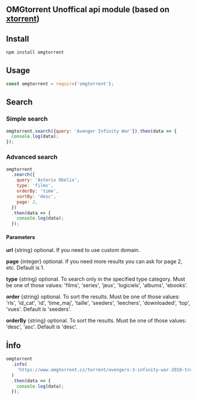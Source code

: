 ## OMGtorrent Unoffical api module (based on [xtorrent](https://www.npmjs.com/package/xtorrent))

## Install

```
npm install omgtorrent
```

## Usage

```js
const omgtorrent = require('omgtorrent');
```

## Search

### Simple search

```js
omgtorrent.search({query: 'Avenger Infinity War'}).then(data => {
  console.log(data);
});
```

### Advanced search

```js
omgtorrent
  .search({
    query: 'Asterix Obelix',
    type: 'films',
    orderBy: 'time',
    sortBy: 'desc',
    page: 2,
  })
  .then(data => {
    console.log(data);
  });
```

#### Parameters

**url**
{string} optional.
If you need to use custom domain.

**page**
{integer} optional.
If you need more results you can ask for page 2, etc. Default is 1.

**type**
{string} optional.
To search only in the specified type category.
Must be one of those values: 'films', 'series', 'jeux', 'logiciels', 'albums', 'ebooks'.

**order**
{string} optional.
To sort the results.
Must be one of those values: 'rls', 'id_cat', 'id', 'time_maj', 'taille', 'seeders', 'leechers', 'downloaded', 'top', 'vues'. Default is 'seeders'.

**orderBy**
{string} optional.
To sort the results.
Must be one of those values: 'desc', 'asc'. Default is 'desc'.

## İnfo

```js
omgtorrent
  .info(
    'https://www.omgtorrent.cz/torrent/avengers-3-infinity-war-2018-truefrench-bdrip-xvid-extreme_63278.html',
  )
  .then(data => {
    console.log(data);
  });
```
